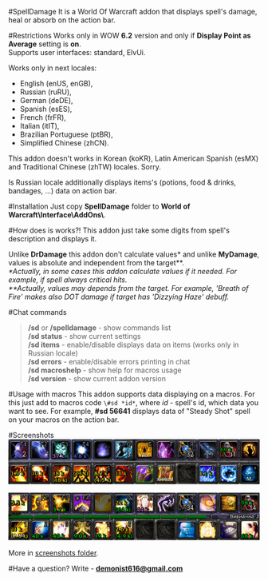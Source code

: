 #SpellDamage
It is a World Of Warcraft addon that displays spell's damage, heal or absorb on the action bar.

#Restrictions
Works only in WOW **6.2** version and only if **Display Point as Average** setting is **on**.   
Supports user interfaces: standard, ElvUi.

Works only in next locales:

* English (enUS, enGB),  
* Russian (ruRU),
* German (deDE),
* Spanish (esES),
* French (frFR),
* Italian (itIT),
* Brazilian Portuguese (ptBR),
* Simplified Chinese (zhCN).

This addon doesn't works in Korean (koKR), Latin American Spanish (esMX) and Traditional Chinese (zhTW) locales. Sorry.

Is Russian locale additionally displays items's (potions, food & drinks, bandages, ...) data on action bar.

#Installation
Just copy **SpellDamage** folder to **World of Warcraft\\Interface\\AddOns\\**.


#How does is works?!
This addon just take some digits from spell's description and displays it.

Unlike **DrDamage** this addon don't calculate values\* and unlike **MyDamage**, values is absolute and independent from the target\*\*.  
_\*Actually, in some cases this addon calculate values if it needed. For example, if spell always critical hits.  
\**Actually, values may depends from the target. For example, 'Breath of Fire' makes also DOT damage if target has 'Dizzying Haze' debuff._

#Chat commands
>**/sd** or **/spelldamage** - show commands list  
>**/sd status** - show current settings  
>**/sd items** - enable/disable displays data on items (works only in Russian locale)  
>**/sd errors** - enable/disable errors printing in chat  
>**/sd macroshelp** -  show help for macros usage  
>**/sd version** - show current addon version

#Usage with macros
This addon supports data displaying on a macros. For this just add to macros code `\#sd *id*`, where *id* - spell's id, which data you want to see. For example, **\#sd 56641** displays  data of "Steady Shot" spell on your macros on the action bar.

#Screenshots
![_image not found_](screenshots/1.jpg)

![_image not found_](screenshots/2.jpg)

More in [screenshots folder](https://github.com/Demonist/SpellDamage/tree/master/screenshots/).

#Have a question?
Write - **demonist616@gmail.com**